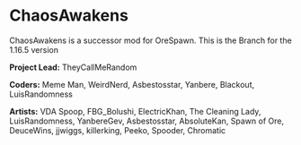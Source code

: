 # ChaosAwakens
ChaosAwakens is a successor mod for OreSpawn. This is the Branch for the 1.16.5 version


**Project Lead:** TheyCallMeRandom

**Coders:** Meme Man, WeirdNerd, Asbestosstar, Yanbere, Blackout, LuisRandomness

**Artists:** VDA Spoop, FBG_Bolushi, ElectricKhan, The Cleaning Lady, LuisRandomness,
YanbereGev, Asbestosstar, AbsoluteKan, Spawn of Ore, DeuceWins, jjwiggs, killerking,
Peeko, Spooder, Chromatic
